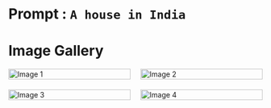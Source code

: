 # Prompt : `A house in India`

# Image Gallery

<div style="display: grid; grid-template-columns: 1fr 1fr; gap: 20px; max-width: 800px; margin: 0 auto;">
    <div>
        <img src="u3266513238_An_Indian_person_--v_6.1_71ea4e97-064e-4de7-b919-ee7486da863d_0.png" alt="Image 1" style="width: 100%; height: auto;">
    </div>
    <div>
        <img src="u3266513238_An_Indian_person_--v_6.1_71ea4e97-064e-4de7-b919-ee7486da863d_1.png" alt="Image 2" style="width: 100%; height: auto;">
    </div>
    <div>
        <img src="u3266513238_An_Indian_person_--v_6.1_71ea4e97-064e-4de7-b919-ee7486da863d_2.png" alt="Image 3" style="width: 100%; height: auto;">
    </div>
    <div>
        <img src="u3266513238_An_Indian_person_--v_6.1_71ea4e97-064e-4de7-b919-ee7486da863d_3.png" alt="Image 4" style="width: 100%; height: auto;">
    </div>
</div>

